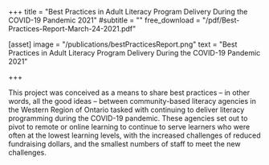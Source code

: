 +++
title = "Best Practices in Adult Literacy Program Delivery During the COVID-19 Pandemic 2021"
#subtitle = ""
free_download = "/pdf/Best-Practices-Report-March-24-2021.pdf"


[asset]
  image = "/publications/bestPracticesReport.png"
  text = "Best Practices in Adult Literacy Program Delivery During the COVID-19 Pandemic 2021"


+++

This project was conceived as a means to share best practices – in other words, all the good ideas – between community-based literacy agencies in the Western Region of Ontario tasked with continuing to deliver literacy programming during the COVID-19 pandemic. These agencies set out to pivot to remote or online learning to continue to serve learners who were often at the lowest learning levels, with the increased challenges of reduced fundraising dollars, and the smallest numbers of staff to meet the new challenges.